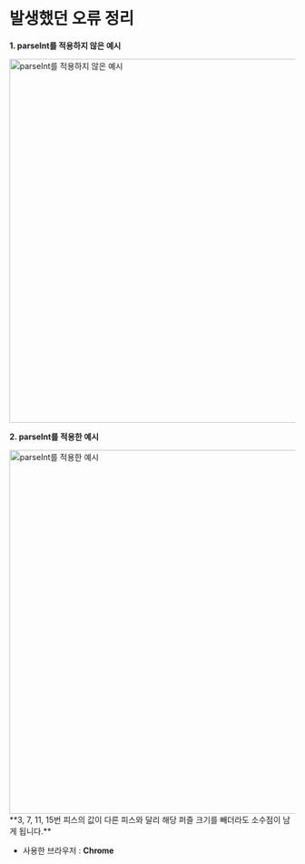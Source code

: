 # 발생했던 오류 정리

**1. parseInt를 적용하지 않은 예시**

   <img src="https://user-images.githubusercontent.com/67398691/128690199-18aa4865-9398-4154-99d5-654433166bb3.JPG" alt="parseInt를 적용하지 않은 예시" width="640px" />

**2. parseInt를 적용한 예시**

   <img src="https://user-images.githubusercontent.com/67398691/128690331-cf411f1a-169c-4a78-b0f7-cb291e1c4bd9.JPG" alt="parseInt를 적용한 예시" width="640px" />
   **3, 7, 11, 15번 피스의 값이 다른 피스와 달리 해당 퍼즐 크기를 빼더라도 소수점이 남게 됩니다.**

- 사용한 브라우저 : **Chrome**
